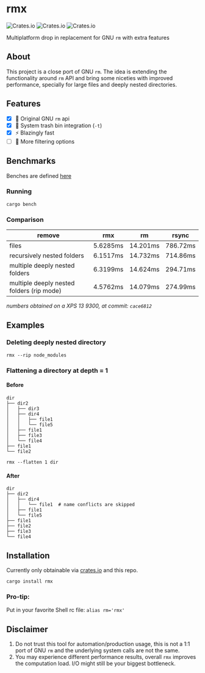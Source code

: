# rmx

![Crates.io](https://img.shields.io/crates/d/rmx) ![Crates.io](https://img.shields.io/crates/l/rmx) ![Crates.io](https://img.shields.io/crates/v/rmx)

Multiplatform drop in replacement for GNU `rm` with extra features

## About

This project is a close port of GNU `rm`. The idea is extending the functionality around `rm` API and bring some niceties with improved performance, specially for large files and deeply nested directories.

## Features
- [x] :penguin: Original GNU `rm` api
- [x] :paperclip: System trash bin integration (`-t`)
- [x] :zap: Blazingly fast
- [ ] :mag_right: More filtering options

## Benchmarks

Benches are defined [here](https://github.com/demfabris/rmx/blob/master/benches/cli.rs)

### Running

`cargo bench`

### Comparison

| remove                     | rmx | rm | rsync |
|----------------------------|-----|----|-------|
| files                      |5.6285ms|14.201ms|786.72ms|
| recursively nested folders |6.1517ms|14.732ms|714.86ms|
| multiple deeply nested folders      |6.3199ms|14.624ms|294.71ms|
| multiple deeply nested folders (rip mode) |4.5762ms|14.079ms|274.99ms|

_numbers obtained on a XPS 13 9300, at commit: `cace6812`_

## Examples

### Deleting deeply nested directory

`rmx --rip node_modules`

### Flattening a directory at depth = 1

#### Before
```
dir
├── dir2
│   ├── dir3
│   ├── dir4
│   │   ├── file1
│   │   └── file5
│   ├── file1
│   ├── file3
│   └── file4
├── file1
└── file2
```

`rmx --flatten 1 dir`

#### After
```
dir
├── dir2
│   ├── dir4
│   │   └── file1  # name conflicts are skipped
│   ├── file1
│   └── file5
├── file1
├── file2
├── file3
└── file4
```

## Installation

Currently only obtainable via [crates.io](https://crates.io/crates/rmx) and this repo.

`cargo install rmx`

### Pro-tip:
Put in your favorite Shell rc file:
`alias rm='rmx'`

## Disclaimer

1. Do not trust this tool for automation/production usage, this is not a 1:1 port of GNU `rm` and the underlying system calls are not the same.
2. You may experience different performance results, overall `rmx` improves the computation load. I/O might still be your biggest bottleneck.
